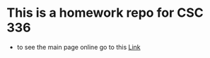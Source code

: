# This is a homework repo for CSC 336
- to see the main page online go to this [Link](https://datasheng.github.io/csc336-MustafaDonmez-HW/)